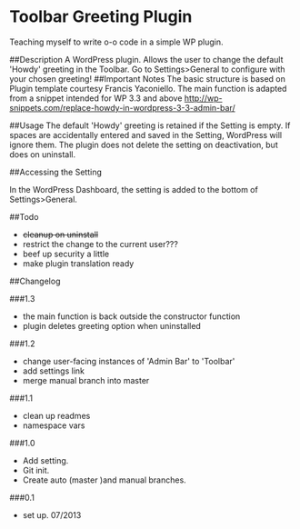 
Toolbar Greeting Plugin
=========================

Teaching myself to write o-o code in a simple WP plugin.

##Description
A WordPress plugin. Allows the user to change the default 'Howdy' greeting in the Toolbar. Go to Settings>General to configure with your chosen greeting!
##Important Notes
The basic structure is based on Plugin template courtesy Francis Yaconiello.
The main function is adapted from a snippet intended for WP 3.3 and above
http://wp-snippets.com/replace-howdy-in-wordpress-3-3-admin-bar/ 

##Usage
The default 'Howdy' greeting is retained if the Setting is empty.
If spaces are accidentally entered and saved in the Setting, WordPress will ignore them.
The plugin does not delete the setting on deactivation, but does on uninstall.

##Accessing the Setting

In the WordPress Dashboard, the setting is added to the bottom of Settings>General.

##Todo
* ~~cleanup on uninstall~~
* restrict the change to the current user???
* beef up security a little
* make plugin translation ready

##Changelog

###1.3
* the main function is back outside the constructor function
* plugin deletes greeting option when uninstalled

###1.2
* change user-facing instances of 'Admin Bar' to 'Toolbar'
* add settings link
* merge manual branch into master

###1.1
* clean up readmes
* namespace vars

###1.0 
* Add setting.
* Git init.
* Create auto (master )and manual branches.

###0.1
* set up. 07/2013
